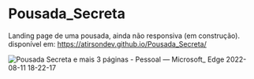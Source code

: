 # Pousada_Secreta
Landing page de uma pousada, ainda não responsiva (em construção). <br>
disponível em: https://atirsondev.github.io/Pousada_Secreta/

![Pousada Secreta e mais 3 páginas - Pessoal — Microsoft_ Edge 2022-08-11 18-22-17](https://user-images.githubusercontent.com/83985190/184246120-7cd86748-4e2a-4db6-bad4-4aa79d8a5424.gif)
